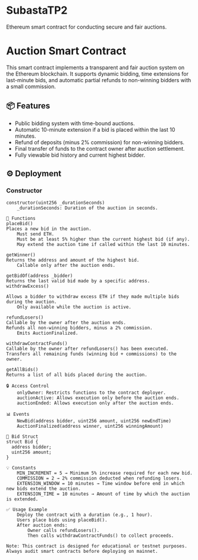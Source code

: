 # SubastaTP2
Ethereum smart contract for conducting secure and fair auctions.

# Auction Smart Contract

This smart contract implements a transparent and fair auction system on the Ethereum blockchain. It supports dynamic bidding, time extensions for last-minute bids, and automatic partial refunds to non-winning bidders with a small commission.

## 📦 Features

- Public bidding system with time-bound auctions.
- Automatic 10-minute extension if a bid is placed within the last 10 minutes.
- Refund of deposits (minus 2% commission) for non-winning bidders.
- Final transfer of funds to the contract owner after auction settlement.
- Fully viewable bid history and current highest bidder.

## ⚙️ Deployment

### Constructor

```solidity
constructor(uint256 _durationSeconds)
    _durationSeconds: Duration of the auction in seconds.

🧠 Functions
placeBid()
Places a new bid in the auction.
    Must send ETH.
    Must be at least 5% higher than the current highest bid (if any).
    May extend the auction time if called within the last 10 minutes.

getWinner()
Returns the address and amount of the highest bid.
    Callable only after the auction ends.

getBidOf(address _bidder)
Returns the last valid bid made by a specific address.
withdrawExcess()

Allows a bidder to withdraw excess ETH if they made multiple bids during the auction.
    Only available while the auction is active.

refundLosers()
Callable by the owner after the auction ends.
Refunds all non-winning bidders, minus a 2% commission.
    Emits AuctionFinalized.

withdrawContractFunds()
Callable by the owner after refundLosers() has been executed.
Transfers all remaining funds (winning bid + commissions) to the owner.

getAllBids()
Returns a list of all bids placed during the auction.

🔒 Access Control
    onlyOwner: Restricts functions to the contract deployer.
    auctionActive: Allows execution only before the auction ends.
    auctionEnded: Allows execution only after the auction ends.

📊 Events
    NewBid(address bidder, uint256 amount, uint256 newEndTime)
    AuctionFinalized(address winner, uint256 winningAmount)

📐 Bid Struct
struct Bid {
  address bidder;
  uint256 amount;
}

💡 Constants
    MIN_INCREMENT = 5 → Minimum 5% increase required for each new bid.
    COMMISSION = 2 → 2% commission deducted when refunding losers.
    EXTENSION_WINDOW = 10 minutes → Time window before end in which new bids extend the auction.
    EXTENSION_TIME = 10 minutes → Amount of time by which the auction is extended.

✅ Usage Example
    Deploy the contract with a duration (e.g., 1 hour).
    Users place bids using placeBid().
    After auction ends:
        Owner calls refundLosers().
        Then calls withdrawContractFunds() to collect proceeds.

Note: This contract is designed for educational or testnet purposes. Always audit smart contracts before deploying on mainnet.
